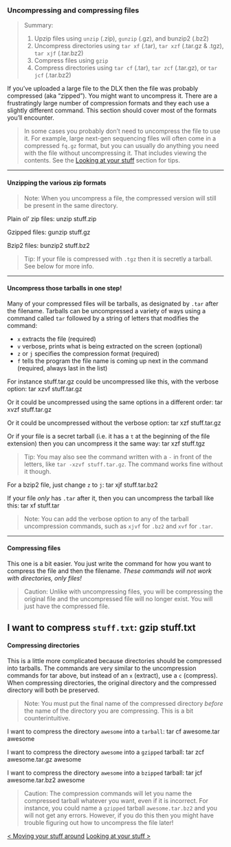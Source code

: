 ### Uncompressing and compressing files

> Summary:
> 1. Upzip files using `unzip` (.zip), `gunzip` (.gz), and bunzip2 (.bz2)
> 2. Uncompress directories using `tar xf` (.tar), `tar xzf` (.tar.gz & .tgz), `tar xjf` (.tar.bz2)
> 3. Compress files using `gzip`
> 4. Compress directories using `tar cf` (.tar), `tar zcf` (.tar.gz), or `tar jcf` (.tar.bz2)

If you’ve uploaded a large file to the DLX then the file was probably compressed (aka “zipped”). You might want to uncompress it. There are a frustratingly large number of compression formats and they each use a slightly different command. This section should cover most of the formats you’ll encounter.

> In some cases you probably don’t need to uncompress the file to use it. For example, large next-gen sequencing files will often come in a compressed `fq.gz` format, but you can usually do anything you need with the file without uncompressing it. That includes viewing the contents. See the [Looking at your stuff](looking.html) section for tips.

---- 
#### Unzipping the various zip formats

> Note: When you uncompress a file, the compressed version will still be present in the same directory.

Plain ol’ zip files:
	unzip stuff.zip

Gzipped files:
	gunzip stuff.gz

Bzip2 files:
	bunzip2 stuff.bz2

> Tip: If your file is compressed with `.tgz` then it is secretly a tarball. See below for more info.
---- 
#### Uncompress those tarballs in one step!

Many of your compressed files will be tarballs, as designated by `.tar` after the filename. Tarballs can be uncompressed a variety of ways using a command called `tar` followed by a string of letters that modifies the command:
- `x` extracts the file (required)
- `v` verbose, prints what is being extracted on the screen (optional)
- `z` or `j` specifies the compression format (required)
- `f` tells the program the file name is coming up next in the command (required, always last in the list)

For instance stuff.tar.gz could be uncompressed like this, with the verbose option:
	tar xzvf stuff.tar.gz

Or it could be uncompressed using the same options in a different order:
	tar xvzf stuff.tar.gz

Or it could be uncompressed without the verbose option:
	tar xzf stuff.tar.gz

Or if your file is a secret tarball (i.e. it has a `t` at the beginning of the file extension) then you can uncompress it the same way:
	tar xzf stuff.tgz

> Tip: You may also see the command written with a `-` in front of the letters, like `tar -xzvf stuff.tar.gz`. The command works fine without it though.

For a bzip2 file, just change `z` to `j`:
	tar xjf stuff.tar.bz2

If your file *only* has `.tar` after it, then you can uncompress the tarball like this:
	tar xf stuff.tar

> Note: You can add the verbose option to any of the tarball uncompression commands, such as `xjvf` for `.bz2` and `xvf` for `.tar`.
---- 
#### Compressing files
This one is a bit easier. You just write the command for how you want to compress the file and then the filename. *These commands will not work with directories, only files!*

> Caution: Unlike with uncompressing files, you will be compressing the original file and the uncompressed file will no longer exist. You will just have the compressed file.

I want to compress `stuff.txt`:
	gzip stuff.txt
---- 
#### Compressing directories
This is a little more complicated because directories should be compressed into tarballs. The commands are very similar to the uncompression commands for tar above, but instead of an `x` (extract), use a `c` (compress). When compressing directories, the original directory and the compressed directory will both be preserved.

> Note: You must put the final name of the compressed directory *before* the name of the directory you are compressing. This is a bit counterintuitive.

I want to compress the directory `awesome` into a `tarball`:
	tar cf awesome.tar awesome

I want to compress the directory `awesome` into a `gzipped` tarball:
	tar zcf awesome.tar.gz awesome

I want to compress the directory `awesome` into a `bzipped` tarball:
	tar jcf awesome.tar.bz2 awesome

> Caution: The compression commands will let you name the compressed tarball whatever you want, even if it is incorrect. For instance, you could name a `gzipped` tarball `awesome.tar.bz2` and you will not get any errors. However, if you do this then you might have trouble figuring out how to uncompress the file later!



[\< Moving your stuff around](moving.html)   [Looking at your stuff \>](looking.html)
